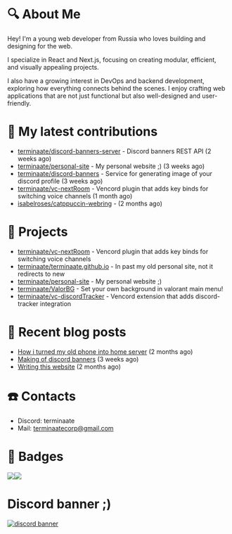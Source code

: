 # :mag: About Me
Hey! I'm a young web developer from Russia who loves building and designing for the web.

I specialize in React and Next.js, focusing on creating modular, efficient, and visually appealing projects.

I also have a growing interest in DevOps and backend development, exploring how everything connects behind the scenes. I enjoy crafting web applications that are not just functional but also well-designed and user-friendly.

# :construction: My latest contributions

- [terminaate/discord-banners-server](https://github.com/terminaate/discord-banners-server) - Discord banners REST API (2 weeks ago)
- [terminaate/personal-site](https://github.com/terminaate/personal-site) - My personal website ;) (3 weeks ago)
- [terminaate/discord-banners](https://github.com/terminaate/discord-banners) - Service for generating image of your discord profile (3 weeks ago)
- [terminaate/vc-nextRoom](https://github.com/terminaate/vc-nextRoom) - Vencord plugin that adds key binds for switching voice channels (1 month ago)
- [isabelroses/catppuccin-webring](https://github.com/isabelroses/catppuccin-webring) -  (2 months ago)


# :briefcase: Projects

- [terminaate/vc-nextRoom](https://github.com/terminaate/vc-nextRoom) - Vencord plugin that adds key binds for switching voice channels
- [terminaate/terminaate.github.io](https://github.com/terminaate/terminaate.github.io) - In past my old personal site, not it redirects to new
- [terminaate/personal-site](https://github.com/terminaate/personal-site) - My personal website ;)
- [terminaate/ValorBG](https://github.com/terminaate/ValorBG) - Set your own background in valorant main menu!
- [terminaate/vc-discordTracker](https://github.com/terminaate/vc-discordTracker) - Vencord extension that adds discord-tracker integration

# :bookmark_tabs: Recent blog posts

- [How i turned my old phone into home server](https://terminaate.site/blog/home-server-creation) (2 months ago)
- [Making of discord banners](https://terminaate.site/blog/making-of-discord-banners) (3 weeks ago)
- [Writing this website](https://terminaate.site/blog/writing-this-site) (2 months ago)

# :phone: Contacts
- Discord: terminaate
- Mail: terminaatecorp@gmail.com

# :memo: Badges
<div style="display : flex; align-items : center">
  <img align="center" src="https://github-readme-stats.vercel.app/api/top-langs/?username=terminaate&theme=omni&hide_border=true&border_radius=15px"/>
  <img align="center" src="https://github-readme-stats.vercel.app/api?username=terminaate&theme=omni&hide_border=true&border_radius=15px"/>
</div>

# Discord banner ;)
[<img src="https://discord-banners-api.terminaate.site/banner/terminaate?fakeProfile=true&cache=true" alt="discord banner">](https://discord-banners.terminaate.site/)
